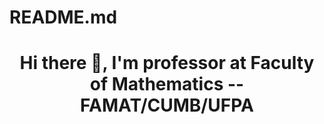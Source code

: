 # README.md
<h1 align="center">Hi there 👋, I'm professor at Faculty of Mathematics -- FAMAT/CUMB/UFPA</h1>
